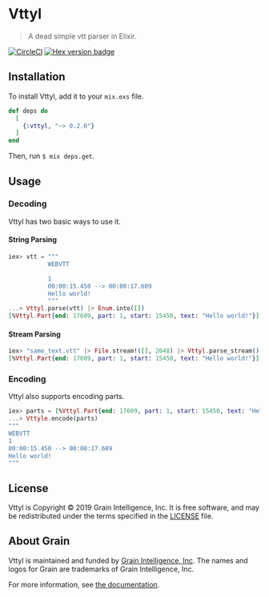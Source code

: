# Vttyl

> A dead simple vtt parser in Elixir.

[![CircleCI](https://circleci.com/gh/grain-team/vttyl.svg?style=svg)](https://circleci.com/gh/grain-team/vttyl) [![Hex version badge](https://img.shields.io/hexpm/v/vttyl.svg)](https://hex.pm/packages/vttyl)

## Installation

To install Vttyl, add it to your `mix.exs` file.

```elixir
def deps do
  [
    {:vttyl, "~> 0.2.0"}
  ]
end
```

Then, run `$ mix deps.get`.

## Usage

### Decoding

Vttyl has two basic ways to use it.

#### String Parsing

```elixir
iex> vtt = """
           WEBVTT

           1
           00:00:15.450 --> 00:00:17.609
           Hello world!
           """
...> Vttyl.parse(vtt) |> Enum.into([])
[%Vttyl.Part{end: 17609, part: 1, start: 15450, text: "Hello world!"}]
```

#### Stream Parsing

```elixir
iex> "same_text.vtt" |> File.stream!([], 2048) |> Vttyl.parse_stream() |> Enum.into([])
[%Vttyl.Part{end: 17609, part: 1, start: 15450, text: "Hello world!"}]
```

### Encoding

Vttyl also supports encoding parts.

```elixir
iex> parts = [%Vttyl.Part{end: 17609, part: 1, start: 15450, text: "Hello world!"}]
...> Vttyle.encode(parts)
"""
WEBVTT
1
00:00:15.450 --> 00:00:17.609
Hello world!
"""
```

## License

Vttyl is Copyright © 2019 Grain Intelligence, Inc. It is free software, and may be
redistributed under the terms specified in the [LICENSE](/LICENSE) file.

## About Grain

Vttyl is maintained and funded by [Grain Intelligence, Inc][grain_home].
The names and logos for Grain are trademarks of Grain Intelligence, Inc.


For more information, see [the documentation][documentation].

[documentation]: https://hexdocs.pm/vttyl
[grain_home]: https://grain.co
